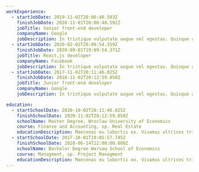 ```yaml
---
workExperience:
  - startJobDate: 2019-11-02T20:06:48.583Z
    finishJobDate: 2020-11-01T20:06:48.592Z
    jobTitle: Senior front-end developer
    companyName: Google
    jobDescription: In tristique vulputate augue vel egestas. Quisque ac imperdiet tortor, at lacinia ex. Duis vel ex hendrerit, commodo odio sed, aliquam enim. Ut arcu nulla, tincidunt eget arcu eget, molestie vulputate nisi. Nunc malesuada leo et est iaculis facilisis. Fusce eu urna ut magna malesuada fringilla.
  - startJobDate: 2020-02-02T20:09:54.359Z
    finishJobDate: 2020-09-01T19:09:54.371Z
    jobTitle: React.js developer
    companyName: Facebook
    jobDescription: In tristique vulputate augue vel egestas. Quisque ac imperdiet tortor, at lacinia ex. Duis vel ex hendrerit, commodo odio sed, aliquam enim. Ut arcu nulla, tincidunt eget arcu eget, molestie vulputate nisi. Nunc malesuada leo et est iaculis facilisis. Fusce eu urna ut magna malesuada fringilla.
  - startJobDate: 2017-11-02T20:11:46.025Z
    finishJobDate: 2018-11-02T20:12:59.850Z
    jobTitle: Junior front-end developer
    companyName: Google
    jobDescription: In tristique vulputate augue vel egestas. Quisque ac imperdiet tortor, at lacinia ex. Duis vel ex hendrerit, commodo odio sed, aliquam enim. Ut arcu nulla, tincidunt eget arcu eget, molestie vulputate nisi. Nunc malesuada leo et est iaculis facilisis. Fusce eu urna ut magna malesuada fringilla.

education:
  - startSchoolDate: 2020-10-02T20:11:46.025Z
    finishSchoolDate: 2020-11-02T20:12:59.850Z
    schoolName: Master Degree, Wroclaw University of Economics
    course: Finanse and Accounting, sp. Real Estate
    educationDescription: Maecenas eu lobortis ex. Vivamus ultrices tristique libero, non auctor risus pretium nec. In leo neque, mollis eu volutpat eget, sodales ac lacus. Curabitur et ligula tincidunt, ultrices dui a, malesuada est. Cras blandit dignissim suscipit. Integer semper diam mauris, ac efficitur dui hendrerit eget.
  - startSchoolDate: 2017-10-01T19:05:57.745Z
    finishSchoolDate: 2020-06-14T22:00:00.000Z
    schoolName: Bachelor Degree Warsaw School of Economics
    course: Managment, sp. Project Managment
    educationDescription: Maecenas eu lobortis ex. Vivamus ultrices tristique libero, non auctor risus pretium nec. In leo neque, mollis eu volutpat eget, sodales ac lacus. Curabitur et ligula tincidunt, ultrices dui a, malesuada est. Cras blandit dignissim suscipit. Integer semper diam mauris, ac efficitur dui hendrerit eget.
---
```

